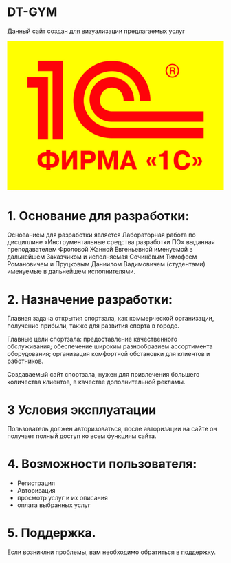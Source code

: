 # DT-GYM

Данный сайт создан для визуализации предлагаемых услуг

![ ](https://github.com/ticez/tizes/blob/main/1C.jpg?raw=true)

# 1.	Основание для разработки:
Основанием для разработки является Лабораторная работа по дисциплине «Инструментальные средства разработки ПО» выданная преподавателем Фроловой Жанной Евгеньевной именуемой в дальнейшем Заказчиком и исполняемая Сочинёвым Тимофеем Романовичем и Пруцковым Даниилом Вадимовичем (студентами) именуемые в дальнейшем исполнителями.

# 2.	Назначение разработки:
Главная задача открытия спортзала, как коммерческой организации, получение прибыли, также для развития спорта в городе. 

Главные цели спортзала: предоставление качественного обслуживания; обеспечение широким разнообразием ассортимента оборудования; организация комфортной обстановки для клиентов и работников.

Создаваемый сайт спортзала, нужен для привлечения большего количества клиентов, в качестве дополнительной рекламы.

# 3 Условия эксплуатации
Пользователь должен авторизоваться, после авторизации на сайте он получает полный доступ ко всем функциям сайта.

# 4.	Возможности пользователя:

* Регистрация
* Авторизация
* просмотр услуг и их описания
* оплата выбранных услуг


# 5. Поддержка.
Если возниклни проблемы, вам необходимо обратиться в [поддержку](https://vk.com/id152473835).
